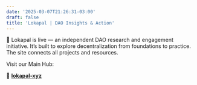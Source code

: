 ```yaml
---
date: '2025-03-07T21:26:31-03:00'
draft: false
title: 'Lokapal | DAO Insights & Action'
---
```


🧭 Lokapal is live — an independent DAO research and engagement initiative. It’s built to explore decentralization from foundations to practice. The site connects all projects and resources.

Visit our Main Hub:

🔗 [**lokapal-xyz**](https://lokapal-xyz.github.io/en/)
